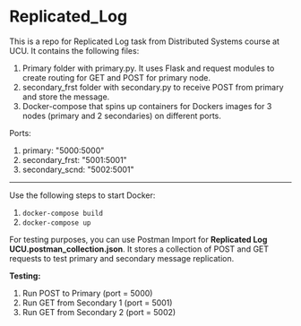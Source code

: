 # Replicated_Log

This is a repo for Replicated Log task from Distributed Systems course at UCU.
It contains the following files:

1. Primary folder with primary.py. It uses Flask and request modules to create routing for GET and POST for primary node. 
2. secondary_frst folder with secondary.py to receive POST from primary and store the message.
3. Docker-compose that spins up containers for Dockers images for 3 nodes (primary and 2 secondaries) on different ports. 

Ports:
1. primary: "5000:5000"
2. secondary_frst: "5001:5001"
3. secondary_scnd: "5002:5001"
****

Use the following steps to start Docker:
1. `docker-compose build` 
2. `docker-compose up`

For testing purposes, you can use Postman Import for **Replicated Log UCU.postman_collection.json**. It stores a collection of POST and GET requests to test primary and secondary message replication.

**Testing:**

1. Run POST to Primary (port = 5000)
2. Run GET from Secondary 1 (port = 5001)
3. Run GET from Secondary 2 (port = 5002)